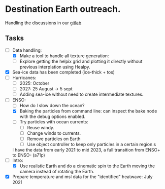  # Destination Earth outreach.
Handling the discussions in our [gitlab](https://earth.bsc.es/gitlab/otintopr/visualization)

## Tasks

- [ ] Data handling:
	- [x] Make a tool to handle all texture generation:
	- [ ] Explore getting the helpix grid and plotting it directly without previous interplation using Healpy.

 - [x] Sea-ice data has been completed (ice-thick + tos)
- [ ] Hurricanes:
	- [ ] 2025: October 
	- [ ] 2027: 25 August -> 5 sept
	- [ ] Adding sea-ice without need to create intermediate textures.

- [ ] ENSO:
	- [ ] How do I slow down the ocean?
	- [x] Baking the particles from command line: can inspect the bake node with the debug options enabled.
	- [ ] Try particles with ocean currents:
		- [ ] Reuse windy.
		- [ ] Change winds to currents.
		- [ ] Remove particles on Earth
		- [ ] Use object controller to keep only particles in a certain region.s

	I have the data from early 2021 to mid 2023, a full transition from ENSO+ to ENSO- (a71p)
- [ ] Intro:
	- [x] Use realistic Earth and do a cinematic spin to the Earth moving the camera instead of rotating the Earth.
- [x] Prepare temperature and msl data for the "identified" heatwave: July 2021
